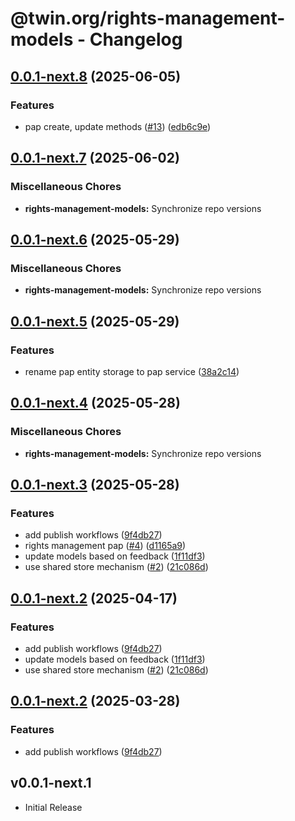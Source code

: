 # @twin.org/rights-management-models - Changelog

## [0.0.1-next.8](https://github.com/twinfoundation/rights-management/compare/rights-management-models-v0.0.1-next.7...rights-management-models-v0.0.1-next.8) (2025-06-05)


### Features

* pap create, update methods ([#13](https://github.com/twinfoundation/rights-management/issues/13)) ([edb6c9e](https://github.com/twinfoundation/rights-management/commit/edb6c9efcfda55ac96f7594253bf831b4f0e5993))

## [0.0.1-next.7](https://github.com/twinfoundation/rights-management/compare/rights-management-models-v0.0.1-next.6...rights-management-models-v0.0.1-next.7) (2025-06-02)


### Miscellaneous Chores

* **rights-management-models:** Synchronize repo versions

## [0.0.1-next.6](https://github.com/twinfoundation/rights-management/compare/rights-management-models-v0.0.1-next.5...rights-management-models-v0.0.1-next.6) (2025-05-29)


### Miscellaneous Chores

* **rights-management-models:** Synchronize repo versions

## [0.0.1-next.5](https://github.com/twinfoundation/rights-management/compare/rights-management-models-v0.0.1-next.4...rights-management-models-v0.0.1-next.5) (2025-05-29)


### Features

* rename pap entity storage to pap service ([38a2c14](https://github.com/twinfoundation/rights-management/commit/38a2c14d8f63a86e398820166c83437be5aca1b8))

## [0.0.1-next.4](https://github.com/twinfoundation/rights-management/compare/rights-management-models-v0.0.1-next.3...rights-management-models-v0.0.1-next.4) (2025-05-28)


### Miscellaneous Chores

* **rights-management-models:** Synchronize repo versions

## [0.0.1-next.3](https://github.com/twinfoundation/rights-management/compare/rights-management-models-v0.0.1-next.2...rights-management-models-v0.0.1-next.3) (2025-05-28)


### Features

* add publish workflows ([9f4db27](https://github.com/twinfoundation/rights-management/commit/9f4db27cccc724a5061f944b29ed7ed5317c9bbf))
* rights management pap ([#4](https://github.com/twinfoundation/rights-management/issues/4)) ([d1165a9](https://github.com/twinfoundation/rights-management/commit/d1165a92f57128731cfb308d977832e28cf33493))
* update models based on feedback ([1f11df3](https://github.com/twinfoundation/rights-management/commit/1f11df32bdae5e0a9119e3eee9346b970c5fd345))
* use shared store mechanism ([#2](https://github.com/twinfoundation/rights-management/issues/2)) ([21c086d](https://github.com/twinfoundation/rights-management/commit/21c086d7be3989858ee28bedb7a1e7b97d65b752))

## [0.0.1-next.2](https://github.com/twinfoundation/rights-management/compare/rights-management-models-v0.0.1-next.1...rights-management-models-v0.0.1-next.2) (2025-04-17)


### Features

* add publish workflows ([9f4db27](https://github.com/twinfoundation/rights-management/commit/9f4db27cccc724a5061f944b29ed7ed5317c9bbf))
* update models based on feedback ([1f11df3](https://github.com/twinfoundation/rights-management/commit/1f11df32bdae5e0a9119e3eee9346b970c5fd345))
* use shared store mechanism ([#2](https://github.com/twinfoundation/rights-management/issues/2)) ([21c086d](https://github.com/twinfoundation/rights-management/commit/21c086d7be3989858ee28bedb7a1e7b97d65b752))

## [0.0.1-next.2](https://github.com/twinfoundation/rights-management/compare/rights-management-models-v0.0.1-next.1...rights-management-models-v0.0.1-next.2) (2025-03-28)


### Features

* add publish workflows ([9f4db27](https://github.com/twinfoundation/rights-management/commit/9f4db27cccc724a5061f944b29ed7ed5317c9bbf))

## v0.0.1-next.1

- Initial Release
